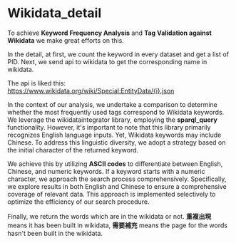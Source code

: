 # Wikidata_detail

To achieve **Keyword Frequency Analysis** and **Tag Validation against Wikidata** we make great efforts on this.

In the detail, at first, we count the keyword in every dataset and get a list of PID. Next, we send api to wikidata to get the corresponding name in wikidata.

The api is liked this: 
https://www.wikidata.org/wiki/Special:EntityData/{i}.json

In the context of our analysis, we undertake a comparison to determine whether the most frequently used tags correspond to Wikidata keywords. We leverage the wikidataintegrator library, employing the **sparql_query** functionality. However, it's important to note that this library primarily recognizes English language inputs. Yet, Wikidata keywords may include Chinese. To address this linguistic diversity, we adopt a strategy based on the initial character of the returned keyword.

We achieve this by utilizing **ASCII codes** to differentiate between English, Chinese, and numeric keywords. If a keyword starts with a numeric character, we approach the search process comprehensively. Specifically, we explore results in both English and Chinese to ensure a comprehensive coverage of relevant data. This approach is implemented selectively to optimize the efficiency of our search procedure.

Finally, we return the words which are in the wikidata or not. **重複出現** means it has been built in wikidata, **需要補充** means the page for the words hasn't been built in the wikidata.